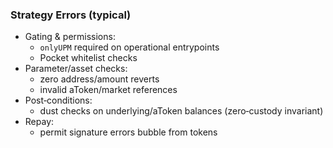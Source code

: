 ### Strategy Errors (typical)

- Gating & permissions:
  - `onlyUPM` required on operational entrypoints
  - Pocket whitelist checks
- Parameter/asset checks:
  - zero address/amount reverts
  - invalid aToken/market references
- Post‑conditions:
  - dust checks on underlying/aToken balances (zero‑custody invariant)
- Repay:
  - permit signature errors bubble from tokens
